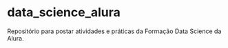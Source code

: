 # data_science_alura
Repositório para postar atividades e práticas da Formação Data Science da Alura.
